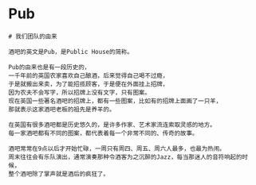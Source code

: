 # Pub
	# 我们团队的由来

	酒吧的英文是Pub，是Public House的简称。

	Pub的由来也是有一段历史的，
	一千年前的英国农家喜欢自己酿酒，后来觉得自己喝不过瘾，
	于是就搬出来卖，为了能招揽顾客，于是便在外面挂上招牌，
	因为农夫不会写字，所以招牌上没有文字，只有图案。
	现在英国一些著名酒吧的招牌上，都有一些图案，比如有的招牌上面画了一只羊，
	那就表示这家酒吧老板的祖先是养羊的。

	在英国有很多酒吧都是历史悠久的，是许多作家、艺术家流连索取灵感的地方。
	每一家酒吧都有不同的图案，都代表着每一个非常不同的、传奇的故事。

	酒吧常常在9点以后才开始忙碌，一周只有周四、周五、周六人最多，也最为热闹。
	周末往往会有乐队演出，通常演奏那种令酒客为之沉醉的Jazz，每当那迷人的音符响起的时候，
	整个酒吧除了掌声就是酒后的疯狂了。

